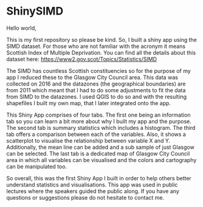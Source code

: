 # ShinySIMD

Hello world,

This is my first repository so please be kind. So, I built a shiny app using the SIMD dataset. For those who are not familiar with the acronym it means Scottish Index of Multiple Deprivation. You can find all the details about this dataset here: https://www2.gov.scot/Topics/Statistics/SIMD

The SIMD has countless Scottish constituencies so for the purpose of my app I reduced these to the Glasgow City Council area. This data was collected on 2016 and the datazones (the geographical boundaries) are from 2011 which meant that I had to do some adjustments to fit the data from SIMD to the datazones. I used QGIS to do so and with the resulting shapefiles I built my own map, that I later integrated onto the app.


This Shiny App comprises of four tabs. The first one being an information tab so you can learn a bit more about why I built my app and the purpose. The second tab is summary statistics which includes a histogram. The third tab offers a comparison between each of the variables. Also, it shows a scatterplot to visualise the relationship between variable X and Y. Additionally, the mean line can be added and a sub sample of just Glasgow can be selected. The last tab is a dedicated map of Glasgow City Council area in which all variables can be visualised and the colors and cartography can be manipulated too.


So overall, this was the first Shiny App I built in order to help others better understand statistics and visualisations. This app was used in public lectures where the speakers guided the public along. If you have any questions or suggestions please do not hesitate to contact me.
